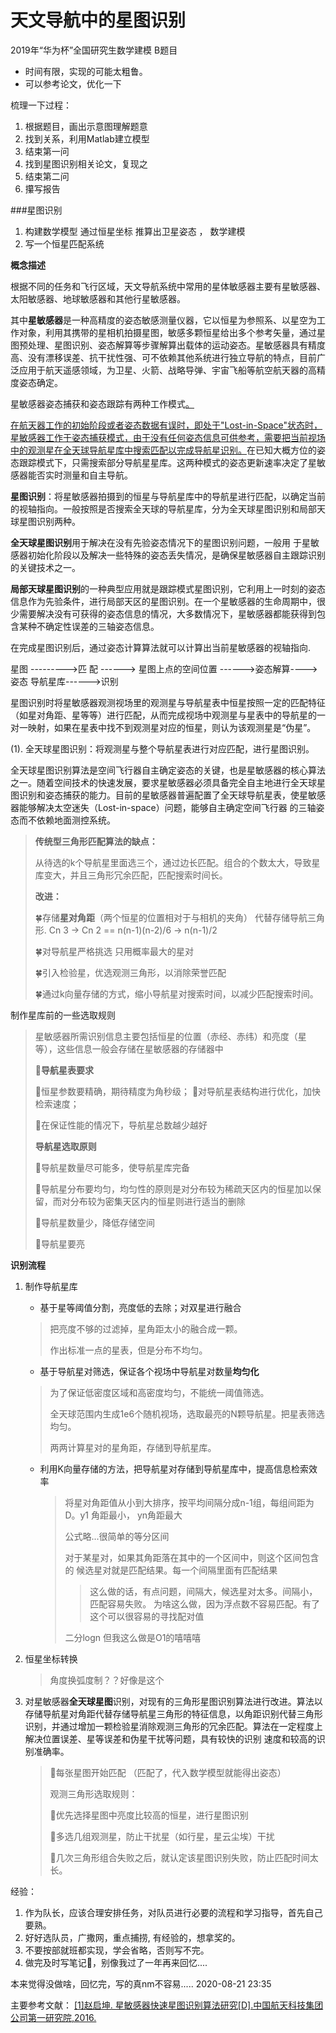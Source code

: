 # 天文导航中的星图识别
2019年“华为杯”全国研究生数学建模 B题目

* 时间有限，实现的可能太粗鲁。
* 可以参考论文，优化一下

梳理一下过程：
1. 根据题目，画出示意图理解题意
2. 找到关系，利用Matlab建立模型
3. 结束第一问
4. 找到星图识别相关论文，复现之
5. 结束第二问
6. 攥写报告

###星图识别

1. 构建数学模型 通过恒星坐标 推算出卫星姿态 ， 数学建模
2. 写一个恒星匹配系统

**概念描述**

​		根据不同的任务和飞行区域，天文导航系统中常用的星体敏感器主要有星敏感器、太阳敏感器、地球敏感器和其他行星敏感器。

​		其中**星敏感器**是一种高精度的姿态敏感测量仪器，它以恒星为参照系、以星空为工作对象，利用其携带的星相机拍摄星图，敏感多颗恒星给出多个参考矢量，通过星图预处理、星图识别、姿态解算等步骤解算出载体的运动姿态。星敏感器具有精度高、没有漂移误差、抗干扰性强、可不依赖其他系统进行独立导航的特点，目前广泛应用于航天遥感领域，为卫星、火箭、战略导弹、宇宙飞船等航空航天器的高精度姿态确定。

星敏感器姿态捕获和姿态跟踪有两种工作模式<u>。</u>

<u>		在航天器工作的初始阶段或者姿态数据有误时，即处于"Lost-in-Space"状态时，星敏感器工作于姿态捕获模式，由于没有任何姿态信息可供参考，需要把当前视场中的观测星在全天球导航星库中搜索匹配以完成导航星识别。</u>在已知大概方位的姿态跟踪模式下，只需搜索部分导航星星库。这两种模式的姿态更新速率决定了星敏感器能否实时测量和自主导航。



**星图识别**：将星敏感器拍摄到的恒星与导航星库中的导航星进行匹配，以确定当前的视轴指向。一般按照是否搜索全天球的导航星库，分为全天球星图识别和局部天球星图识别两种。

**全天球星图识别**用于解决在没有先验姿态情况下的星图识别问题，一般用
于星敏感器初始化阶段以及解决一些特殊的姿态丢失情况，是确保星敏感器自主跟踪识别的关键技术之一。

**局部天球星图识别**的一种典型应用就是跟踪模式星图识别，它利用上一时刻的姿态信息作为先验条件，进行局部天区的星图识别。在一个星敏感器的生命周期中，很少需要解决没有可获得的姿态信息的情况，大多数情况下，星敏感器都能获得到包含某种不确定性误差的三轴姿态信息。 

在完成星图识别后，通过姿态计算算法就可以计算出当前星敏感器的视轴指向.

星图 --------->匹
              配  ------> 星图上点的空间位置 ------>姿态解算---->姿态
导航星库------>识别



​		星图识别时将星敏感器观测视场里的观测星与导航星表中恒星按照一定的匹配特征（如星对角距、星等等）进行匹配，从而完成视场中观测星与星表中的导航星的一对一映射，如果在星表中找不到观测星对应的恒星，则认为该观测星是“伪星”。

(1). 全天球星图识别：将观测星与整个导航星表进行对应匹配，进行星图识别。 

​		全天球星图识别算法是空间飞行器自主确定姿态的关键，也是星敏感器的核心算法之一。随着空间技术的快速发展，要求星敏感器必须具备完全自主地进行全天球星图识别和姿态捕获的能力。目前的星敏感器普遍配置了全天球导航星表，使星敏感器能够解决太空迷失（Lost-in-space）问题，能够自主确定空间飞行器
的三轴姿态而不依赖地面测控系统。

> **传统型三角形匹配算法的缺点：**
>
> 从待选的k个导航星里面选三个，通过边长匹配。组合的个数太大，导致星库变大，并且三角形冗余匹配，匹配搜索时间长。
>
> **改进：**
>
> 🍀存储**星对角距**（两个恒星的位置相对于与相机的夹角） 代替存储导航三角形. Cn 3 -> Cn 2  == n(n-1)(n-2)/6  ->  n(n-1)/2 
>
> 🍀对导航星严格挑选 只用概率最大的星对
>
> 🍀引入检验星，优选观测三角形，以消除荣誉匹配
>
> 🍀通过k向量存储的方式，缩小导航星对搜索时间，以减少匹配搜索时间。

制作星库前的一些选取规则

> 星敏感器所需识别信息主要包括恒星的位置（赤经、赤纬）和亮度（星等），这些信息一般会存储在星敏感器的存储器中 
>
> 🌟**导航星表要求**
>
> 🌟恒星参数要精确，期待精度为角秒级；
> 🌟对导航星表结构进行优化，加快检索速度；
>
> 🌟在保证性能的情况下，导航星总数越少越好
>
> **导航星选取原则**
>
> 🌝导航星数量尽可能多，使导航星库完备
>
> 🌝导航星分布要均匀，均匀性的原则是对分布较为稀疏天区内的恒星加以保留，而对分布较为密集天区内的恒星则进行适当的删除
>
> 🌝导航星数量少，降低存储空间
>
> 🌝导航星要亮



**识别流程**

1. 制作导航星库

   * 基于星等阈值分割，亮度低的去除；对双星进行融合

   > 把亮度不够的过滤掉，星角距太小的融合成一颗。
   >
   > 作出标准一点的星表，但是分布不均匀。

   * 基于导航星对筛选，保证各个视场中导航星对数量**均匀化**

   > 为了保证低密度区域和高密度均匀，不能统一阈值筛选。
   >
   > 全天球范围内生成1e6个随机视场，选取最亮的N颗导航星。把星表筛选均匀。
   >
   > 两两计算星对的星角距，存储到导航星库。
   >
   > 

   * 利用K向量存储的方法，把导航星对存储到导航星库中，提高信息检索效率

     > 将星对角距值从小到大排序，按平均间隔分成n-1组，每组间距为D。y1 角距最小，  yn角距最大
     >
     > 公式略...很简单的等分区间
     >
     > 对于某星对，如果其角距落在其中的一个区间中，则这个区间包含的 候选星对就是匹配结果。每一个间隔里面有匹配结果
     >> 这么做的话，有点问题，间隔大，候选星对太多。间隔小，匹配容易失败。
     > 为啥这么做，因为浮点数不容易匹配。有了这个可以很容易的寻找配对值
     >
     > 二分logn 但我这么做是O1的嘻嘻嘻

2. 恒星坐标转换 

   > 角度换弧度制？？好像是这个

3. 对星敏感器**全天球星图**识别，对现有的三角形星图识别算法进行改进。算法以存储导航星对角距代替存储导航星三角形的特征信息，以角距识别代替三角形识别，并通过增加一颗检验星消除观测三角形的冗余匹配。算法在一定程度上解决位置误差、星等误差和伪星干扰等问题，具有较快的识别
   速度和较高的识别准确率。

   > 🌟每张星图开始匹配 （匹配了，代入数学模型就能得出姿态）
   >
   > 观测三角形选取规则：
   >
   > 🍃优先选择星图中亮度比较高的恒星，进行星图识别
   >
   > 🍃多选几组观测星，防止干扰星（如行星，星云尘埃）干扰
   >
   > 🍃几次三角形组合失败之后，就认定该星图识别失败，防止匹配时间太长。

   

经验：
1. 作为队长，应该合理安排任务，对队员进行必要的流程和学习指导，首先自己要熟。
2. 好好选队员，广撒网，重点捕捞, 有经验的，想拿奖的。
3. 不要按部就班都实现，学会省略，否则写不完。
4. 做完及时写笔记📒，别像我过了一年再来回忆....


本来觉得没做啥，回忆完，写的真nm不容易.....
2020-08-21 23:35




主要参考文献：
[
[1]赵启坤. 星敏感器快速星图识别算法研究[D].中国航天科技集团公司第一研究院,2016.
](https://kns.cnki.net/KCMS/detail/detail.aspx?dbcode=CMFD&dbname=CMFD201701&filename=1016926277.nh&v=MTEwNzBoMVQzcVRyV00xRnJDVVI3cWZiK1J1RnkvbVZidk9WRjI2R0xxNkdOUExxSkViUElSOGVYMUx1eFlTN0Q=)
